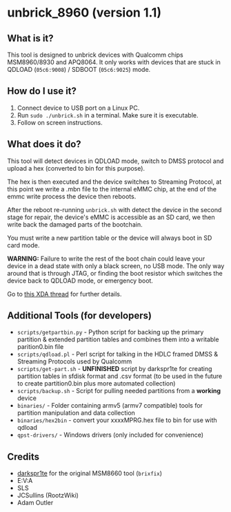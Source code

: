 unbrick_8960 (version 1.1)
=================================

## What is it?
 
This tool is designed to unbrick devices with Qualcomm chips MSM8960/8930 and APQ8064.
It only works with devices that are stuck in QDLOAD (`05c6:9008`) / SDBOOT (`05c6:9025`) mode.

## How do I use it?

1. Connect device to USB port on a Linux PC.
2. Run `sudo ./unbrick.sh` in a terminal. Make sure it is executable.
3. Follow on screen instructions.

## What does it do?

This tool will detect devices in QDLOAD mode, switch to DMSS protocol and upload a hex (converted to bin for this purpose).

The hex is then executed and the device switches to Streaming Protocol, at this point we write a .mbn file to the internal
eMMC chip, at the end of the emmc write process the device then reboots.

After the reboot re-running `unbrick.sh` with detect the device in the second stage for repair, 
the device's eMMC is accessible as an SD card, we then write back the damaged parts of the bootchain.

You must write a new partition table or the device will always boot in SD card mode.

**WARNING:** Failure to write the rest of the boot chain could leave your device in a dead state
with only a black screen, no USB mode. The only way around that is through JTAG, or finding the boot resistor
which switches the device back to QDLOAD mode, or emergency boot.

Go to [this XDA thread](http://forum.xda-developers.com/showthread.php?t=1914359) for further details.


## Additional Tools (for developers) 

* `scripts/getpartbin.py` - Python script for backing up the primary partition & extended partition tables and combines them into a
writable parition0.bin file
* `scripts/qdload.pl` - Perl script for talking in the HDLC framed DMSS & Streaming Protocols used by Qualcomm
* `scripts/get-part.sh` - **UNFINISHED** script by darkspr1te for creating partition tables in sfdisk format and .csv format
(to be used in the future to create partition0.bin plus more automated collection)
* `scripts/backup.sh` - Script for pulling needed partitions from a **working** device
* `binaries/` - Folder containing armv5 (armv7 compatible) tools for partition manipulation and data collection
* `binaries/hex2bin` - convert your xxxxMPRG.hex file to bin for use with qdload
* `qpst-drivers/` - Windows drivers (only included for convenience)

 
## Credits

* [darkspr1te](https://github.com/mohammad92) for the original MSM8660 tool (`brixfix`)
* E:V:A
* SLS
* JCSullins (RootzWiki)
* Adam Outler
